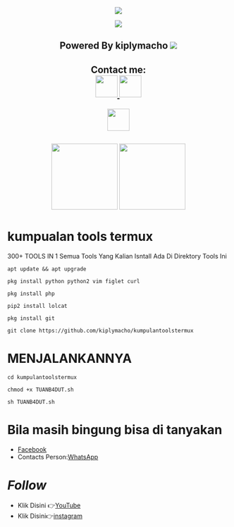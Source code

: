 <p align="center">
<img src="https://readme-typing-svg.herokuapp.com?color=%2336BCF7&center=true&vCenter=true&lines=Channel+YouTube+@km7ujuh" />
</p>

<p align="center">
<img src="https://readme-typing-svg.herokuapp.com?color=%2336BCF7&center=true&vCenter=true&lines=K+I+P+L+Y+M+A+C+H+O" />
</p>

<h2 align="center">
Powered By kiplymacho
<img src="https://img.shields.io/badge/Version-1.0.0-blue.svg"></h2>

</p> 

<div height='45' align="center">
<h2>Contact me: <br>
<a href="https://github.com/kiplymacho"> <img src="https://cdn.jsdelivr.net/npm/simple-icons@3.0.1/icons/github.svg" height='50'> </a>
<a href="https://facebook.com/kiplymachobanjar"> <img src="https://cdn.jsdelivr.net/npm/simple-icons@3.0.1/icons/facebook.svg" height='50'> </a>

<a href="https://paypal.me/kiplymacho"> <img src="https://cdn.trakteer.id/images/embed/trbtn-red-6.png" height='50'> </a>
</h2>
</div>
<h2 align="center">
<img height=150 src="https://github-readme-stats.vercel.app/api/top-langs/?username=kiplymacho&layout=compact&theme=dark">
<img height=150 src="https://github-readme-stats.vercel.app/api?username=kiplymacho&count_private=true&show_icons=true&theme=dark">
<h2 align="center">

# kumpualan tools termux
300+ TOOLS IN 1
Semua Tools Yang Kalian Isntall Ada Di Direktory Tools Ini

```
apt update && apt upgrade
```
```
pkg install python python2 vim figlet curl
```

```
pkg install php
```

```
pip2 install lolcat
```

```
pkg install git
```

```
git clone https://github.com/kiplymacho/kumpulantoolstermux
```

# MENJALANKANNYA

```
cd kumpulantoolstermux
```
```
chmod +x TUANB4DUT.sh
```
```
sh TUANB4DUT.sh
```

# Bila masih bingung bisa di tanyakan 
- [Facebook](https://www.facebook.com/httpcustomkiplymacho/)
- Contacts Person:[WhatsApp](https://wa.me/6285751032225) 

# _Follow_
- Klik Disini 👉[YouTube](https://www.youtube.com/@km7ujuh)
- Klik Disini👉[instagram](https://instagram.com/kiplymacho)
